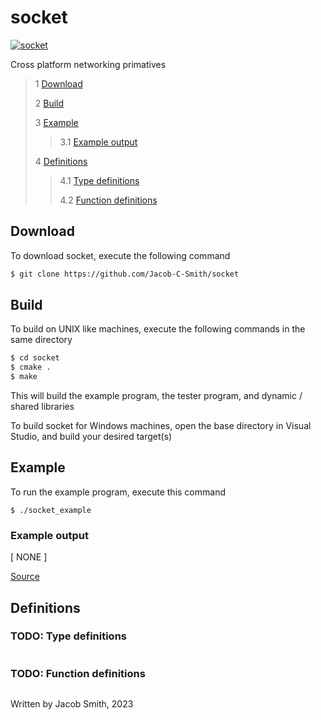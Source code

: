 # socket
[![socket](https://github.com/Jacob-C-Smith/socket/actions/workflows/cmake.yml/badge.svg)](https://github.com/Jacob-C-Smith/socket/actions/workflows/cmake.yml)

 Cross platform networking primatives 
 
 > 1 [Download](#download)
 >
 > 2 [Build](#build)
 >
 > 3 [Example](#example)
 >
 >> 3.1 [Example output](#example-output)
 >
 > 4 [Definitions](#definitions)
 >
 >> 4.1 [Type definitions](#type-definitions)
 >>
 >> 4.2 [Function definitions](#function-definitions)

 ## Download
 To download socket, execute the following command
 ```bash
 $ git clone https://github.com/Jacob-C-Smith/socket
 ```
 ## Build
 To build on UNIX like machines, execute the following commands in the same directory
 ```bash
 $ cd socket
 $ cmake .
 $ make
 ```
  This will build the example program, the tester program, and dynamic / shared libraries

  To build socket for Windows machines, open the base directory in Visual Studio, and build your desired target(s)
 ## Example
 To run the example program, execute this command
 ```
 $ ./socket_example
 ```
 ### Example output
 [ NONE ]

 [Source](main.c) 
 ## Definitions
 ### TODO: Type definitions
 ```c
 ```
 ### TODO: Function definitions
 ```c 
 
 ```

Written by Jacob Smith, 2023
